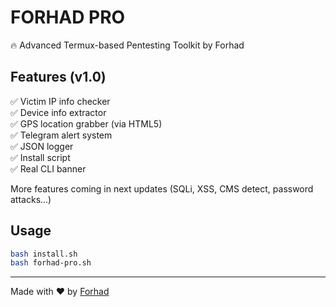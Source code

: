 # FORHAD PRO

🔥 Advanced Termux-based Pentesting Toolkit by Forhad

## Features (v1.0)

✅ Victim IP info checker  
✅ Device info extractor  
✅ GPS location grabber (via HTML5)  
✅ Telegram alert system  
✅ JSON logger  
✅ Install script  
✅ Real CLI banner

More features coming in next updates (SQLi, XSS, CMS detect, password attacks...)

## Usage

```bash
bash install.sh
bash forhad-pro.sh
```

---

Made with ❤️ by [Forhad](https://github.com/Forhadj)
